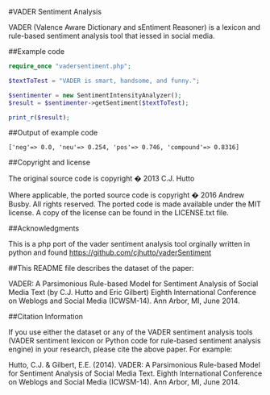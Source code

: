 #VADER Sentiment Analysis

VADER (Valence Aware Dictionary and sEntiment Reasoner) is a lexicon and rule-based sentiment analysis tool that iessed in social media.




##Example code

```php
require_once "vadersentiment.php";

$textToTest = "VADER is smart, handsome, and funny.";

$sentimenter = new SentimentIntensityAnalyzer();
$result = $sentimenter->getSentiment($textToTest);

print_r($result);
```
##Output of example code
```
['neg'=> 0.0, 'neu'=> 0.254, 'pos'=> 0.746, 'compound'=> 0.8316]
```

##Copyright and license

The original source code is copyright � 2013 C.J. Hutto

Where applicable, the ported source code is copyright � 2016 Andrew Busby. All rights reserved. The ported code is made available under the MIT license. A copy of the license can be found in the LICENSE.txt file.

##Acknowledgments

This is a php port of the vader sentiment analysis tool orginally written in python and found https://github.com/cjhutto/vaderSentiment

##This README file describes the dataset of the paper:

VADER: A Parsimonious Rule-based Model for Sentiment Analysis of Social Media Text 
(by C.J. Hutto and Eric Gilbert) 
Eighth International Conference on Weblogs and Social Media (ICWSM-14). Ann Arbor, MI, June 2014. 

##Citation Information

If you use either the dataset or any of the VADER sentiment analysis tools (VADER sentiment lexicon or Python code for rule-based sentiment analysis engine) in your research, please cite the above paper. For example: 

Hutto, C.J. & Gilbert, E.E. (2014). VADER: A Parsimonious Rule-based Model for Sentiment Analysis of Social Media Text. Eighth International Conference on Weblogs and Social Media (ICWSM-14). Ann Arbor, MI, June 2014. 

